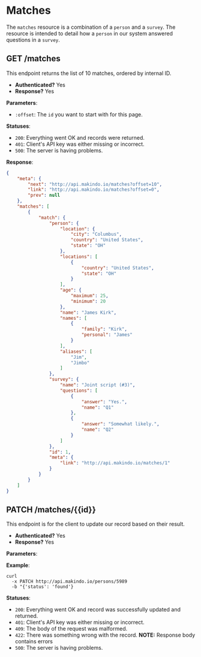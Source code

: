 Matches
=======

The `matches` resource is a combination of a `person` and a `survey`.
The resource is intended to detail how a `person` in our system answered questions in a `survey`.

GET /matches
------------

This endpoint returns the list of 10 matches, ordered by internal ID.

  - **Authenticated?** Yes
  - **Response?** Yes

**Parameters**:

  - `:offset`: The `id` you want to start with for this page.

**Statuses**:

  - `200`: Everything went OK and records were returned.
  - `401`: Client's API key was either missing or incorrect.
  - `500`: The server is having problems.

**Response**:

``` json
{
    "meta": {
        "next": "http://api.makindo.io/matches?offset=10",
        "link": "http://api.makindo.io/matches?offset=0",
        "prev": null
    },
    "matches": [
        {
            "match": {
                "person": {
                    "location": {
                        "city": "Columbus",
                        "country": "United States",
                        "state": "OH"
                    },
                    "locations": [
                        {
                            "country": "United States",
                            "state": "OH"
                        }
                    ],
                    "age": {
                        "maximum": 25,
                        "minimum": 20
                    },
                    "name": "James Kirk",
                    "names": [
                        {
                            "family": "Kirk",
                            "personal": "James"
                        }
                    ],
                    "aliases": [
                        "Jim",
                        "Jimbo"
                    ]
                },
                "survey": {
                    "name": "Joint script (#3)",
                    "questions": [
                        {
                            "answer": "Yes.",
                            "name": "Q1"
                        },
                        {
                            "answer": "Somewhat likely.",
                            "name": "Q2"
                        }
                    ]
                },
                "id": 1,
                "meta": {
                    "link": "http://api.makindo.io/matches/1"
                }
            }
        }
    ]
}
```

PATCH /matches/{{id}}
---------------------

This endpoint is for the client to update our record based on their result.

  - **Authenticated?** Yes
  - **Response?** Yes

**Parameters**:

**Example**:

    curl
      -x PATCH http://api.makindo.io/persons/5989
      -b "{'status': 'found'}

**Statuses**:

  - `200`: Everything went OK and record was successfully updated and returned.
  - `401`: Client's API key was either missing or incorrect.
  - `409`: The body of the request was malformed.
  - `422`: There was something wrong with the record. **NOTE:** Response body contains errors
  - `500`: The server is having problems.

